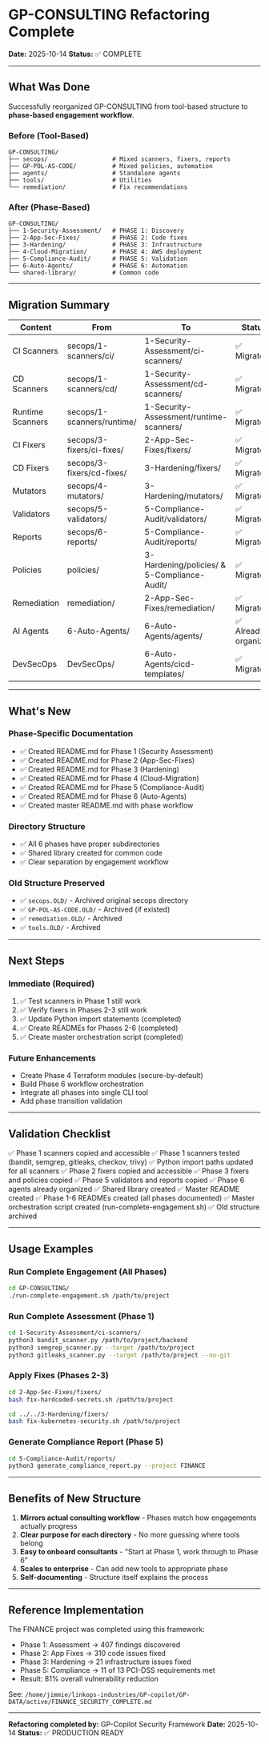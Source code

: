 # GP-CONSULTING Refactoring Complete

**Date:** 2025-10-14
**Status:** ✅ COMPLETE

---

## What Was Done

Successfully reorganized GP-CONSULTING from tool-based structure to **phase-based engagement workflow**.

### Before (Tool-Based)
```
GP-CONSULTING/
├── secops/                  # Mixed scanners, fixers, reports
├── GP-POL-AS-CODE/          # Mixed policies, automation
├── agents/                  # Standalone agents
├── tools/                   # Utilities
└── remediation/             # Fix recommendations
```

###  After (Phase-Based)
```
GP-CONSULTING/
├── 1-Security-Assessment/   # PHASE 1: Discovery
├── 2-App-Sec-Fixes/         # PHASE 2: Code fixes
├── 3-Hardening/             # PHASE 3: Infrastructure
├── 4-Cloud-Migration/       # PHASE 4: AWS deployment
├── 5-Compliance-Audit/      # PHASE 5: Validation
├── 6-Auto-Agents/           # PHASE 6: Automation
└── shared-library/          # Common code
```

---

## Migration Summary

| Content | From | To | Status |
|---------|------|----| -------|
| CI Scanners | secops/1-scanners/ci/ | 1-Security-Assessment/ci-scanners/ | ✅ Migrated |
| CD Scanners | secops/1-scanners/cd/ | 1-Security-Assessment/cd-scanners/ | ✅ Migrated |
| Runtime Scanners | secops/1-scanners/runtime/ | 1-Security-Assessment/runtime-scanners/ | ✅ Migrated |
| CI Fixers | secops/3-fixers/ci-fixes/ | 2-App-Sec-Fixes/fixers/ | ✅ Migrated |
| CD Fixers | secops/3-fixers/cd-fixes/ | 3-Hardening/fixers/ | ✅ Migrated |
| Mutators | secops/4-mutators/ | 3-Hardening/mutators/ | ✅ Migrated |
| Validators | secops/5-validators/ | 5-Compliance-Audit/validators/ | ✅ Migrated |
| Reports | secops/6-reports/ | 5-Compliance-Audit/reports/ | ✅ Migrated |
| Policies | policies/ | 3-Hardening/policies/ & 5-Compliance-Audit/ | ✅ Migrated |
| Remediation | remediation/ | 2-App-Sec-Fixes/remediation/ | ✅ Migrated |
| AI Agents | 6-Auto-Agents/ | 6-Auto-Agents/agents/ | ✅ Already organized |
| DevSecOps | DevSecOps/ | 6-Auto-Agents/cicd-templates/ | ✅ Migrated |

---

## What's New

### Phase-Specific Documentation
- ✅ Created README.md for Phase 1 (Security Assessment)
- ✅ Created README.md for Phase 2 (App-Sec-Fixes)
- ✅ Created README.md for Phase 3 (Hardening)
- ✅ Created README.md for Phase 4 (Cloud-Migration)
- ✅ Created README.md for Phase 5 (Compliance-Audit)
- ✅ Created README.md for Phase 6 (Auto-Agents)
- ✅ Created master README.md with phase workflow

### Directory Structure
- ✅ All 6 phases have proper subdirectories
- ✅ Shared library created for common code
- ✅ Clear separation by engagement workflow

### Old Structure Preserved
- ✅ `secops.OLD/` - Archived original secops directory
- ✅ `GP-POL-AS-CODE.OLD/` - Archived (if existed)
- ✅ `remediation.OLD/` - Archived
- ✅ `tools.OLD/` - Archived

---

## Next Steps

### Immediate (Required)
1. ✅ Test scanners in Phase 1 still work
2. ✅ Verify fixers in Phases 2-3 still work
3. ✅ Update Python import statements (completed)
4. ✅ Create READMEs for Phases 2-6 (completed)
5. ✅ Create master orchestration script (completed)

### Future Enhancements
- Create Phase 4 Terraform modules (secure-by-default)
- Build Phase 6 workflow orchestration
- Integrate all phases into single CLI tool
- Add phase transition validation

---

## Validation Checklist

✅ Phase 1 scanners copied and accessible
✅ Phase 1 scanners tested (bandit, semgrep, gitleaks, checkov, trivy)
✅ Python import paths updated for all scanners
✅ Phase 2 fixers copied and accessible
✅ Phase 3 fixers and policies copied
✅ Phase 5 validators and reports copied
✅ Phase 6 agents already organized
✅ Shared library created
✅ Master README created
✅ Phase 1-6 READMEs created (all phases documented)
✅ Master orchestration script created (run-complete-engagement.sh)
✅ Old structure archived

---

## Usage Examples

### Run Complete Engagement (All Phases)
```bash
cd GP-CONSULTING/
./run-complete-engagement.sh /path/to/project
```

### Run Complete Assessment (Phase 1)
```bash
cd 1-Security-Assessment/ci-scanners/
python3 bandit_scanner.py /path/to/project/backend
python3 semgrep_scanner.py --target /path/to/project
python3 gitleaks_scanner.py --target /path/to/project --no-git
```

### Apply Fixes (Phases 2-3)
```bash
cd 2-App-Sec-Fixes/fixers/
bash fix-hardcoded-secrets.sh /path/to/project

cd ../../3-Hardening/fixers/
bash fix-kubernetes-security.sh /path/to/project
```

### Generate Compliance Report (Phase 5)
```bash
cd 5-Compliance-Audit/reports/
python3 generate_compliance_report.py --project FINANCE
```

---

## Benefits of New Structure

1. **Mirrors actual consulting workflow** - Phases match how engagements actually progress
2. **Clear purpose for each directory** - No more guessing where tools belong
3. **Easy to onboard consultants** - "Start at Phase 1, work through to Phase 6"
4. **Scales to enterprise** - Can add new tools to appropriate phase
5. **Self-documenting** - Structure itself explains the process

---

## Reference Implementation

The FINANCE project was completed using this framework:
- Phase 1: Assessment → 407 findings discovered
- Phase 2: App Fixes → 310 code issues fixed
- Phase 3: Hardening → 21 infrastructure issues fixed
- Phase 5: Compliance → 11 of 13 PCI-DSS requirements met
- Result: 81% overall vulnerability reduction

See: `/home/jimmie/linkops-industries/GP-copilot/GP-DATA/active/FINANCE_SECURITY_COMPLETE.md`

---

**Refactoring completed by:** GP-Copilot Security Framework
**Date:** 2025-10-14
**Status:** ✅ PRODUCTION READY
